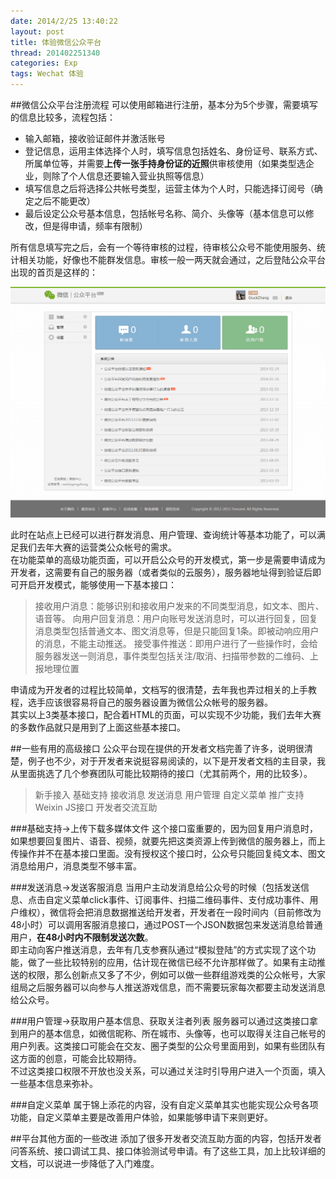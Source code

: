 ```yaml
---
date: 2014/2/25 13:40:22
layout: post
title: 体验微信公众平台
thread: 201402251340
categories: Exp
tags: Wechat 体验
---
```


##微信公众平台注册流程
可以使用邮箱进行注册，基本分为5个步骤，需要填写的信息比较多，流程包括：  

- 输入邮箱，接收验证邮件并激活账号
- 登记信息，运用主体选择个人时，填写信息包括姓名、身份证号、联系方式、所属单位等，并需要**上传一张手持身份证的近照**供审核使用（如果类型选企业，则除了个人信息还要输入营业执照等信息）
- 填写信息之后将选择公共帐号类型，运营主体为个人时，只能选择订阅号（确定之后不能更改）
- 最后设定公众号基本信息，包括帐号名称、简介、头像等（基本信息可以修改，但是得申请，频率有限制）

所有信息填写完之后，会有一个等待审核的过程，待审核公众号不能使用服务、统计相关功能，好像也不能群发信息。审核一般一两天就会通过，之后登陆公众平台出现的首页是这样的：  

![公众平台登陆后首页](../album/default/mp_wechat_index.png)

此时在站点上已经可以进行群发消息、用户管理、查询统计等基本功能了，可以满足我们去年大赛的运营类公众帐号的需求。  
在功能菜单的高级功能页面，可以开启公众号的开发模式，第一步是需要申请成为开发者，这需要有自己的服务器（或者类似的云服务），服务器地址得到验证后即可开启开发模式，能够使用一下基本接口：  

> 接收用户消息：能够识别和接收用户发来的不同类型消息，如文本、图片、语音等。
> 向用户回复消息：用户向账号发送消息时，可以进行回复，回复消息类型包括普通文本、图文消息等，但是只能回复1条。即被动响应用户的消息，不能主动推送。
> 接受事件推送：即用户进行了一些操作时，会给服务器发送一则消息，事件类型包括关注/取消、扫描带参数的二维码、上报地理位置

申请成为开发者的过程比较简单，文档写的很清楚，去年我也弄过相关的上手教程，选手应该很容易将自己的服务器设置为微信公众帐号的服务器。  
其实以上3类基本接口，配合着HTML的页面，可以实现不少功能，我们去年大赛的多数作品就只是用到了上面这些基本接口。

##一些有用的高级接口
公众平台现在提供的开发者文档完善了许多，说明很清楚，例子也不少，对于开发者来说挺容易阅读的，以下是开发者文档的主目录，我从里面挑选了几个参赛团队可能比较期待的接口（尤其前两个，用的比较多）。

> 新手接入
> 基础支持
> 接收消息
> 发送消息
> 用户管理
> 自定义菜单
> 推广支持
> Weixin JS接口
> 开发者交流互助

###基础支持->上传下载多媒体文件
这个接口蛮重要的，因为回复用户消息时，如果想要回复图片、语音、视频，就要先把这类资源上传到微信的服务器上，而上传操作并不在基本接口里面。没有授权这个接口时，公众号只能回复纯文本、图文消息给用户，消息类型不够丰富。

###发送消息->发送客服消息
当用户主动发消息给公众号的时候（包括发送信息、点击自定义菜单click事件、订阅事件、扫描二维码事件、支付成功事件、用户维权），微信将会把消息数据推送给开发者，开发者在一段时间内（目前修改为48小时）可以调用客服消息接口，通过POST一个JSON数据包来发送消息给普通用户，**在48小时内不限制发送次数**。  
即主动向客户推送消息，去年有几支参赛队通过“模拟登陆”的方式实现了这个功能，做了一些比较特别的应用，估计现在微信已经不允许那样做了。如果有主动推送的权限，那么创新点又多了不少，例如可以做一些群组游戏类的公众帐号，大家组局之后服务器可以向参与人推送游戏信息，而不需要玩家每次都要主动发送消息给公众号。

###用户管理->获取用户基本信息、获取关注者列表
服务器可以通过这类接口拿到用户的基本信息，如微信昵称、所在城市、头像等，也可以取得关注自己帐号的用户列表。这类接口可能会在交友、圈子类型的公众号里面用到，如果有些团队有这方面的创意，可能会比较期待。  
不过这类接口权限不开放也没关系，可以通过关注时引导用户进入一个页面，填入一些基本信息来弥补。

###自定义菜单
属于锦上添花的内容，没有自定义菜单其实也能实现公众号各项功能，自定义菜单主要是改善用户体验，如果能够申请下来则更好。

##平台其他方面的一些改进
添加了很多开发者交流互助方面的内容，包括开发者问答系统、接口调试工具、接口体验测试号申请。有了这些工具，加上比较详细的文档，可以说进一步降低了入门难度。